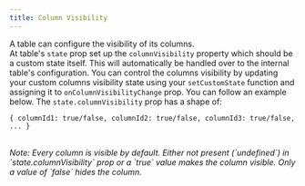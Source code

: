 ```yaml
---
title: Column Visibility
---
```


A table can configure the visibility of its columns.
<br/>
At table's `state` prop set up the `columnVisibility` property which should be a custom state itself. This will automatically be handled over to the internal table's configuration.
You can control the columns visibility by updating your custom columns visibility state using your `setCustomState` function and assigning it to `onColumnVisibilityChange` prop. You can follow an example below.
The `state.columnVisibility` prop has a shape of:

`{
  columnId1: true/false,
  columnId2: true/false,
  columnId3: true/false,
  ...
}`

<br />
<em>Note: Every column is visible by default. Either not present (`undefined`) in `state.columnVisibility` prop or a `true` value makes the column visible. Only a value of `false` hides the column. </em>
